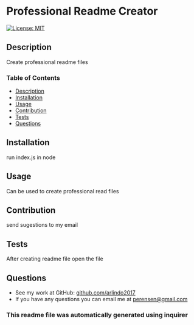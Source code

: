 # Professional Readme Creator
  [![License: MIT](https://img.shields.io/badge/License-MIT-yellow.svg)](https://opensource.org/licenses/MIT)
  
  ## Description
  Create professional readme files

  ### Table of Contents
  - [Description](#description)
  - [Installation](#installation)
  - [Usage](#usage)
  - [Contribution](#contribution)
  - [Tests](#tests)
  - [Questions](#questions)

  ## Installation
  run index.js in node

  ## Usage
  Can be used to create professional read files

  ## Contribution
  send sugestions to my email

  ## Tests
  After creating readme file open the file

  ## Questions
  - See my work at GitHub: [github.com/arlindo2017](#https://github.com/arlindo2017/)
  - If you have any questions you can email me at [perensen@gmail.com](mailto:perensen@gmail.com)


  ### This readme file was automatically generated using inquirer
  